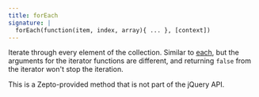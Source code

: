 ```yaml
---
title: forEach
signature: |
  forEach(function(item, index, array){ ... }, [context])
---
```


Iterate through every element of the collection. Similar to [each](#each), but
the arguments for the iterator functions are different, and returning `false`
from the iterator won't stop the iteration.

<p class=compat>
  This is a Zepto-provided method that is not part of the jQuery API.
</p>
